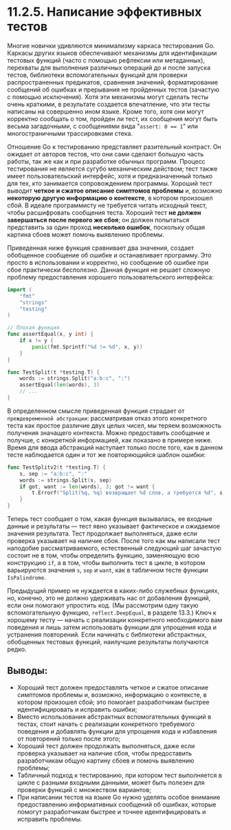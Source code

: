 # 11.2.5. Написание эффективных тестов

Многие новички удивляются минимализму каркаса тестирования Go. Каркасы других языков обеспечивают механизмы для
идентификации тестовых функций (часто с помощью рефлексии или метаданных), перехваты для выполнения различных операций
до и после запуска тестов, библиотеки вспомогательных функций для проверки распространенных предикатов, сравнения
значений, форматирование сообщений об ошибках и прерывания не пройденных тестов (зачастую с помощью исключения). Хотя
эти механизмы могут сделать тесты очень краткими, в результате создается впечатление, что эти тесты написаны на
совершенно ином языке. Кроме того, хотя они могут корректно сообщать о том, пройден ли тест, их сообщения могут быть
весьма загадочными, с сообщениями вида "`assert: 0 == 1`" или многостраничными трассировками стека.

Отношение Go к тестированию представляет разительный контраст. Он ожидает от авторов тестов, что они сами сделают
большую часть работы, так же как и при разработке обычных программ. Процесс тестирования не является сугубо
механическим действом; тест также имеет пользовательский интерфейс, хотя и предназначенный только для тех, кто
занимается сопровождением программы. Хороший тест выводит **четкое и сжатое описание симптомов проблемы** и, возможно
**некоторую другую информацию о контексте**, в котором произошел сбой. В идеале программисту не требуется читать
исходный текст, чтобы расшифровать сообщения теста. Хороший тест **не должен завершаться после первого же сбоя**; он
должен попытаться представить за один проход **несколько ошибок**, поскольку общая картина сбоев может помочь выявлению
проблемы.

Приведенная ниже функция сравнивает два значения, создает обобщенное сообщение об ошибке и останавливает программу. Это
просто в использовании и корректно, но сообщение об ошибке при сбое практически бесполезно. Данная функция не решает
сложную проблему предоставления хорошего пользовательского интерфейса:

``` go
import (
	"fmt"
	"strings"
	"testing"
)

// Плохая функция
func assertEqual(x, y int) {
	if x != y {
		panic(fmt.Sprintf("%d != %d", x, y))
	}
}

func TestSplit(t *testing.T) {
	words := strings.Split("a:b:c", ":")
	assertEqual(len(words), 3)
	// ...
}
```

В определенном смысле приведенная функция страдает от `преждевременной абстракции`: рассматривая отказ этого конкретного
теста как простое различие двух целых чисел, мы теряем возможность получения значащего контекста. Можно предоставить
сообщение и получше, с конкретной информацией, как показано в примере ниже. Время для ввода абстракций наступает только
после того, как в данном тесте наблюдается один и тот же повторяющийся шаблон ошибки:

``` go
func TestSplitv2(t *testing.T) {
	s, sep := "a:b:c", ":"
	words := strings.Split(s, sep)
	if got, want := len(words), 3; got != want {
		t.Errorf("Split(%q, %q) возвращает %d слов, а требуется %d", s, sep, got, want)
	}
}
```

Теперь тест сообщает о том, какая функция вызывалась, ее входные данные и результаты — тест явно указывает фактическое и
ожидаемое значения результата. Тест продолжает выполняться, даже если проверка указывает на наличие сбоя. После того как
мы написали тест наподобие рассматриваемого, естественный следующий шаг зачастую состоит не в том, чтобы определить
функцию, заменяющую всю конструкцию `if`, а в том, чтобы выполнить тест в цикле, в котором варьируются
значения `s`, `sep` и `want`, как в табличном тесте функции `IsPalindrome`.

Предыдущий пример не нуждается в каких-либо служебных функциях, но, конечно, это не должно удерживать нас от добавления
функций, если они помогают упростить код. (Мы рассмотрим одну такую вспомогательную функцию, `reflect.DeepEqual`, в
разделе 13.3.) Ключ к хорошему тесту — начать с реализации конкретного необходимого вам поведения и лишь затем
использовать функции для упрощения кода и устранения повторений. Если начинать с библиотеки абстрактных, обобщенных
тестовых функций, наилучшие результаты получаются редко.

## Выводы:

* Хороший тест должен предоставлять четкое и сжатое описание симптомов проблемы и, возможно, информацию о контексте, в
  котором произошел сбой; это помогает разработчикам быстрее идентифицировать и исправить ошибки;
* Вместо использования абстрактных вспомогательных функций в тестах, стоит начать с реализации конкретного требуемого
  поведения и добавлять функции для упрощения кода и избавления от повторений только после этого;
* Хороший тест должен продолжать выполняться, даже если проверка указывает на наличие сбоя, чтобы предоставить
  разработчикам общую картину сбоев и помочь выявлению проблемы;
* Табличный подход к тестированию, при котором тест выполняется в цикле с разными входными данными, может быть полезен
  для проверки функций с множеством вариантов;
* При написании тестов на языке Go нужно уделять особое внимание предоставлению информативных сообщений об ошибках,
  которые помогут разработчикам быстрее и точнее идентифицировать и исправить проблемы.